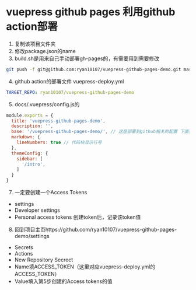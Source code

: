 # vuepress github pages 利用github action部署

1. 复制该项目文件夹
2. 修改package.json的name
3. build.sh是用来自己手动部署gh-pages的，有需要用到需要修改
```bash
git push -f git@github.com:ryan10107/vuepress-github-pages-demo.git master:gh-pages
```
4. github action的部署文件 vuepress-deploy.yml
```yml
TARGET_REPO: ryan10107/vuepress-github-pages-demo
```
5. docs/.vuepress/config.js的
```js
module.exports = {
  title: 'vuepress-github-pages-demo',
  description: '',
  base: '/vuepress-github-pages-demo/', // 这是部署到github相关的配置 下面会讲
  markdown: {
    lineNumbers: true // 代码块显示行号
  },
  themeConfig: {
    sidebar: [
      '/intro',
    ]
  }
}
```
7. 一定要创建一个Access Tokens
  - settings
  - Developer settings
  - Personal access tokens 创建token后，记录该token值
8. 回到项目主页https://github.com/ryan10107/vuepress-github-pages-demo/settings
  - Secrets
  - Actions
  - New Repository Secrect
  - Name填ACCESS_TOKEN（这里对应vuepress-deploy.yml的ACCESS_TOKEN）
  - Value填入第5步创建的Access tokens的值
